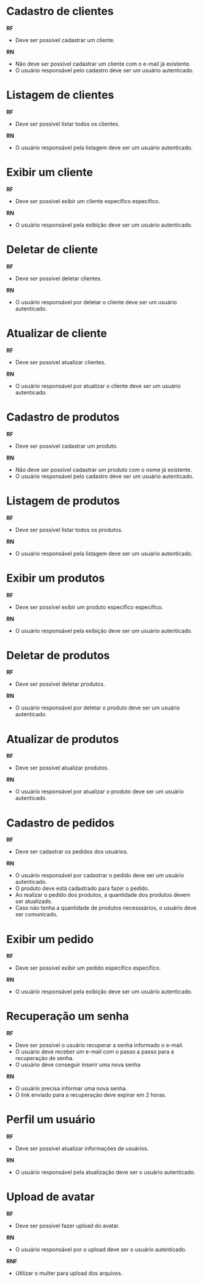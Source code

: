 # Cadastro de clientes

**RF**

- Deve ser possível cadastrar um cliente.

**RN**

- Não deve ser possível cadastrar um cliente com o e-mail já existente.
- O usuário responsável pelo cadastro deve ser um usuário autenticado.

# Listagem de clientes

**RF**

- Deve ser possível listar todos os clientes.

**RN**

- O usuário responsável pela listagem deve ser um usuário autenticado.

# Exibir um cliente

**RF**

- Deve ser possível exibir um cliente específico especifico.

**RN**

- O usuário responsável pela exibição deve ser um usuário autenticado.

# Deletar de cliente

**RF**

- Deve ser possível deletar clientes.

**RN**

- O usuário responsável por deletar o cliente deve ser um usuário autenticado.

# Atualizar de cliente

**RF**

- Deve ser possível atualizar clientes.

**RN**

- O usuário responsável por atualizar o cliente deve ser um usuário autenticado.

# Cadastro de produtos

**RF**

- Deve ser possível cadastrar um produto.

**RN**

- Não deve ser possível cadastrar um produto com o nome já existente.
- O usuário responsável pelo cadastro deve ser um usuário autenticado.

# Listagem de produtos

**RF**

- Deve ser possível listar todos os produtos.

**RN**

- O usuário responsável pela listagem deve ser um usuário autenticado.

# Exibir um produtos

**RF**

- Deve ser possível exibir um produto específico especifico.

**RN**

- O usuário responsável pela exibição deve ser um usuário autenticado.

# Deletar de produtos

**RF**

- Deve ser possível deletar produtos.

**RN**

- O usuário responsável por deletar o produto deve ser um usuário autenticado.

# Atualizar de produtos

**RF**

- Deve ser possível atualizar produtos.

**RN**

- O usuário responsável por atualizar o produto deve ser um usuário autenticado.

# Cadastro de pedidos

**RF**

- Deve ser cadastrar os pedidos dos usuários.

**RN**

- O usuário responsável por cadastrar o pedido deve ser um usuário autenticado.
- O produto deve está cadastrado para fazer o pedido.
- Ao realizar o pedido dos produtos, a quantidade dos produtos devem ser atualizado.
- Caso não tenha a quantidade de produtos necesssários, o usuário deve ser comunicado.

# Exibir um pedido

**RF**

- Deve ser possível exibir um pedido específico especifico.

**RN**

- O usuário responsável pela exibição deve ser um usuário autenticado.

# Recuperação um senha

**RF**

- Deve ser possível o usuário recuperar a senha informado o e-mail.
- O usuário deve receber um e-mail com o passo a passo para a recuperação de senha.
- O usuário deve conseguir inserir uma nova senha

**RN**

- O usuário precisa informar uma nova senha.
- O link enviado para a recuperação deve expirar em 2 horas.

# Perfil um usuário

**RF**

- Deve ser possível atualizar informações de usuários.

**RN**

- O usuário responsável pela atualização deve ser o usuário autenticado.

# Upload de avatar

**RF**

- Deve ser possível fazer upload do avatar.

**RN**

- O usuário responsável por o upload deve ser o usuário autenticado.

**RNF**

- Utilizar o multer para upload dos arquivos.
